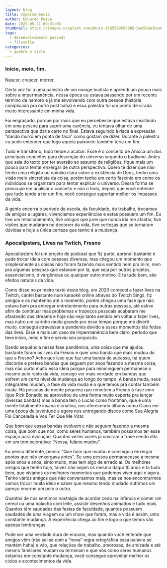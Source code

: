 ```yaml
---
layout: blog
title: Impermanência
author: Eduardo Paiva
date: 2022-05-21 09:31:03
thumbnail: https://images.unsplash.com/photo-1565589595985-6ae56ab1bea9?crop=entropy&cs=tinysrgb&fm=jpg&ixlib=rb-1.2.1&q=80&raw_url=true&ixid=MnwxMjA3fDB8MHxwaG90by1wYWdlfHx8fGVufDB8fHx8&auto=format&fit=crop&w=1469
tags:
  - desenvolvimento pessoal
  - filosofia
categories:
  - quebre o ciclo
---
```

### Início, meio, fim.

Nascer, crescer, morrer.

Certa vez fui a uma palestra de um monge budista e aprendi um pouco mais sobre a impermanência, nessa época eu estava passando por um recente término de namoro e já me envolvendo com outra pessoa (história complicada pra outro post haha) e essa palestra foi um ponto de virada muito interessante em minha vida.

Foi engraçado, porque por mais que eu percebesse que estava insistindo em uma pessoa para suprir uma carência, eu tentava olhar de uma perspectiva que daria certo no final. Estava seguindo à risca a expressão “dando murro em ponto de faca” como gostam de dizer. Durante a palestra eu pude entender que logo aquela paixonite também teria um fim.

Tudo é transitório, tudo tende a acabar. Esse é o conceito de Anicca um dos principais conceitos para descrição do universo segundo o budismo. Antes que saia do texto por ter aversão ao assunto de religiões, fique mais um pouco para tentar enxergar de outra perspectiva. Quero te dizer que não tenho uma religião ou opinião clara sobre a existência de Deus, tenho uma visão meio sincretista da coisa, porém tenho um certo fascínio em como os indivíduos se organizam para tentar explicar o universo. Dessa forma se preocupe em analisar o conceito e não o todo, depois que você entende que tudo tende a ter um fim, você consegue suportar melhor os impasses da vida.

A gente encerra o período da escola, da faculdade, do trabalho, trocamos de amigos e lugares, vivenciamos experiências e estas possuem um fim. Eu tive um relacionamento, tive amigos que jurei que nunca iria me afastar, tive visões que mudaram no decorrer da vida, tive certezas que se tornaram dúvidas e hoje a única certeza que tenho é a mudança.

### Apocalipsters, Lives na Twtich, Fresno

Apocalipsters foi um projeto de podcast que fiz parte, aprendi bastante e pude trocar ideia com pessoas diversas, mas chegou um momento que simplesmente as coisas não foram fazendo mais sentido nem pra mim, nem pra algumas pessoas que estavam por lá, que seja por outros projetos, essencialismo, divergências ou qualquer outro motivo. E tá tudo bem, são efeitos naturais da vida.

Como disse no primeiro texto deste blog, em 2020 comecei a fazer lives na Twitch, cantei bastante num karaokê online através do Twitch Sings, fiz amigos e os mantenho até o momento, porém chegou uma fase que não estava bem pra entregar entretenimento para outras pessoas, até estive afim de continuar mas problemas e tropeços pessoais acabaram me afastando das streams e hoje não vejo tanto sentido em voltar a fazer lives, mas nutro um carinho muito grande por esse tempo porque me diverti muito, consegui atravessar a pandemia devido a esses momentos tão fodas das lives. Esse é mais um caso de impermanência bem claro, período que teve início, meio e fim e serviu seu propósito.

Dando sequência nessa fase pandêmica, uma coisa que me ajudou bastante foram as lives da Fresno e quer uma banda que mais mudou do que a Fresno? Acho que isso que faz uma banda de sucesso, há quem discorde e prefere bandas que seguem por anos fazendo a mesma coisa, mas não curto muito essa ideia porque para mimninguém permanece o mesmo pelo resto da vida, consigo ver mais verdade em bandas que sofrem um certo nível de mudança ao longo do tempo. A banda muda, seus integrantes mudam, a fase da vida muda e o que temos pra contar também muda. Há pessoas de mente pequena que remetem a Fresno à fase emo (que Rick Bonadio se aproveitou de uma forma muito esperta pra lançar diversas bandas) mas a banda tem o Lucas como frontman, que é uma mente totalmente insana e criativa, nos oferecendo álbuns como Ciano em uma época de juventude e agora nos entregando discos como Sua Alegria Foi Cancelada e Vou Ter Que Me Virar.

Que bom que essas bandas evoluem e não seguem fazendo a mesma coisa, que bom que nós, como seres humanos, também possamos ter esse espaço para evolução. Quantas vezes vocês já ouviram a frase sendo dita em um tom pejorativo: “Nossa, fulano mudou”.

Eu penso diferente, penso: "Que bom que mudou e conseguiu enxergar pontos que não enxergava antes". Se uma pessoa permanecesse a mesma após anos e anos, sinto muito, mas tem algo de errado aí. Os melhores amigos que tenho hoje, talvez não sejam os mesmo daqui 10 anos e ta tudo bem, que vivamos os melhores momentos que podemos viver aqui e agora. Tenho vários amigos que não conversamos mais, mas se nos encontrarmos vamos trocar muita ideia e saber que mesmo tendo mudado nutrimos um apreço enorme um pelo o outro.

Quantos de nós sentimos nostalgia de acordar cedo na infância e comer um cereal ou uma bolacha com leite, assistir desenhos animados e tudo mais. Quantos têm saudades das festas de faculdade, quantos possuem saudades de uma viagem ou um show que foram, mas a vida é assim, uma constante mudança. A experiência chega ao fim e logo o que temos são apenas lembranças.

Pode ser uma verdade dura de encarar, mas quando você entende que amigos vêm (não sei se com a “nova” regra ortogŕafica essa palavra se mantém haha) e vão, que relações de trabalho, amorosas, de amizade e até mesmo familiares mudam ou terminam e que nós como seres humanos estamos em constante mudança, você consegue aproveitar melhor os ciclos e acontecimentos da vida.